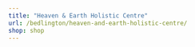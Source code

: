 ```yaml
---
title: "Heaven & Earth Holistic Centre"
url: /bedlington/heaven-and-earth-holistic-centre/
shop: shop
---
```


